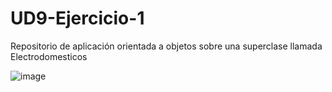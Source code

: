 # UD9-Ejercicio-1
Repositorio de aplicación orientada a objetos sobre una superclase llamada Electrodomesticos

![image]()
